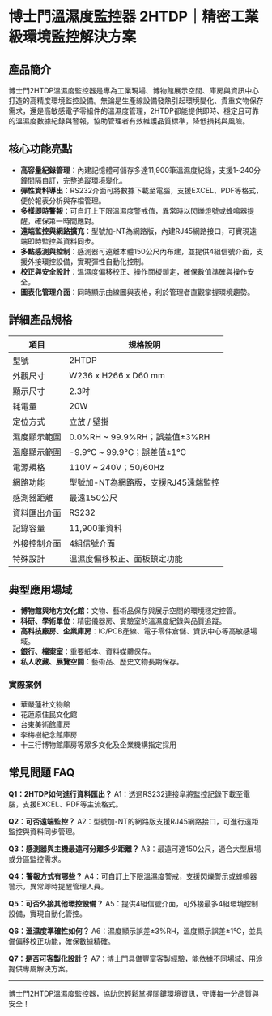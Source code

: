 # 博士門溫濕度監控器 2HTDP｜精密工業級環境監控解決方案

## 產品簡介

博士門2HTDP溫濕度監控器是專為工業現場、博物館展示空間、庫房與資訊中心打造的高精度環境監控設備。無論是生產線設備發熱引起環境變化、貴重文物保存需求，還是高敏感電子零組件的溫濕度管理，2HTDP都能提供即時、穩定且可靠的溫濕度數據紀錄與警報，協助管理者有效維護品質標準，降低損耗與風險。

## 核心功能亮點

- **高容量紀錄管理**：內建記憶體可儲存多達11,900筆溫濕度紀錄，支援1~240分鐘間隔自訂，完整追蹤環境變化。
- **彈性資料導出**：RS232介面可將數據下載至電腦，支援EXCEL、PDF等格式，便於報表分析與存檔管理。
- **多樣即時警報**：可自訂上下限溫濕度警戒值，異常時以閃爍燈號或蜂鳴器提醒，確保第一時間應對。
- **遠端監控與網路擴充**：型號加-NT為網路版，內建RJ45網路接口，可實現遠端即時監控與資料同步。
- **多點感測與控制**：感測器可遠離本體150公尺內布建，並提供4組信號介面，支援外接環控設備，實現彈性自動化控制。
- **校正與安全設計**：溫濕度偏移校正、操作面板鎖定，確保數值準確與操作安全。
- **圖表化管理介面**：同時顯示曲線圖與表格，利於管理者直觀掌握環境趨勢。

## 詳細產品規格

| 項目           | 規格說明                                  |
|----------------|----------------------------------------|
| 型號           | 2HTDP                                  |
| 外觀尺寸       | W236 x H266 x D60 mm                   |
| 顯示尺寸       | 2.3吋                                   |
| 耗電量         | 20W                                     |
| 定位方式       | 立放 / 壁掛                             |
| 濕度顯示範圍   | 0.0%RH ~ 99.9%RH；誤差值±3%RH           |
| 溫度顯示範圍   | -9.9℃ ~ 99.9℃；誤差值±1℃               |
| 電源規格       | 110V ~ 240V；50/60Hz                   |
| 網路功能       | 型號加-NT為網路版，支援RJ45遠端監控     |
| 感測器距離     | 最遠150公尺                             |
| 資料匯出介面   | RS232                                  |
| 記錄容量       | 11,900筆資料                           |
| 外接控制介面   | 4組信號介面                             |
| 特殊設計       | 溫濕度偏移校正、面板鎖定功能             |

## 典型應用場域

- **博物館與地方文化館**：文物、藝術品保存與展示空間的環境穩定控管。
- **科研、學術單位**：精密儀器房、實驗室的溫濕度紀錄與品質追蹤。
- **高科技廠房、企業庫房**：IC/PCB產線、電子零件倉儲、資訊中心等高敏感場域。
- **銀行、檔案室**：重要紙本、資料媒體保存。
- **私人收藏、展覽空間**：藝術品、歷史文物長期保存。

### 實際案例
- 華嚴蓮社文物館
- 花蓮原住民文化館
- 台東美術館庫房
- 李梅樹紀念館庫房
- 十三行博物館庫房等眾多文化及企業機構指定採用

## 常見問題 FAQ

**Q1：2HTDP如何進行資料匯出？**
A1：透過RS232連接阜將監控記錄下載至電腦，支援EXCEL、PDF等主流格式。

**Q2：可否遠端監控？**
A2：型號加-NT的網路版支援RJ45網路接口，可進行遠距監控與資料同步管理。

**Q3：感測器與主機最遠可分離多少距離？**
A3：最遠可達150公尺，適合大型展場或分區監控需求。

**Q4：警報方式有哪些？**
A4：可自訂上下限溫濕度警戒，支援閃爍警示或蜂鳴器警示，異常即時提醒管理人員。

**Q5：可否外接其他環控設備？**
A5：提供4組信號介面，可外接最多4組環境控制設備，實現自動化管控。

**Q6：溫濕度準確性如何？**
A6：濕度顯示誤差±3%RH，溫度顯示誤差±1℃，並具備偏移校正功能，確保數據精確。

**Q7：是否可客製化設計？**
A7：博士門具備豐富客製經驗，能依據不同場域、用途提供專屬解決方案。

---

博士門2HTDP溫濕度監控器，協助您輕鬆掌握關鍵環境資訊，守護每一分品質與安全！